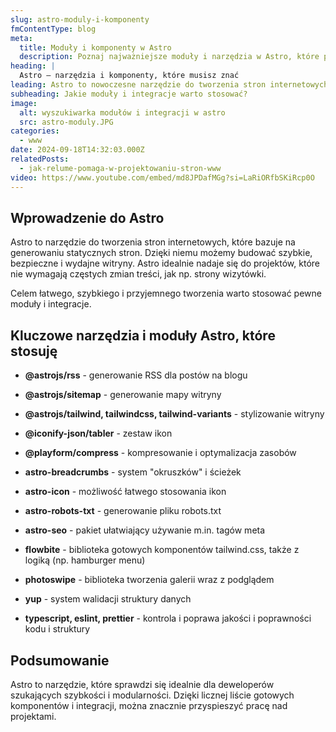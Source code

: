 ```yaml
---
slug: astro-moduly-i-komponenty
fmContentType: blog
meta:
  title: Moduły i komponenty w Astro
  description: Poznaj najważniejsze moduły i narzędzia w Astro, które przyspieszą tworzenie stron.
heading: |
  Astro – narzędzia i komponenty, które musisz znać
leading: Astro to nowoczesne narzędzie do tworzenia stron internetowych, które zdobywa popularność dzięki swojej szybkości, bezpieczeństwu i modularności. W tym artykule przyjrzymy się najważniejszym modułom i narzędziom, które pomogą Ci zoptymalizować swoje projekty, a także omówimy, jak wykorzystać Astro w praktyce.
subheading: Jakie moduły i integracje warto stosować?
image:
  alt: wyszukiwarka modułów i integracji w astro
  src: astro-moduly.JPG
categories:
  - www
date: 2024-09-18T14:32:03.000Z
relatedPosts:
  - jak-relume-pomaga-w-projektowaniu-stron-www
video: https://www.youtube.com/embed/md8JPDafMGg?si=LaRiORfbSKiRcp0O
---
```


## Wprowadzenie do Astro

Astro to narzędzie do tworzenia stron internetowych, które bazuje na generowaniu statycznych stron. Dzięki niemu możemy budować szybkie, bezpieczne i wydajne witryny. Astro idealnie nadaje się do projektów, które nie wymagają częstych zmian treści, jak np. strony wizytówki.

Celem łatwego, szybkiego i przyjemnego tworzenia warto stosować pewne moduły i integracje.

## Kluczowe narzędzia i moduły Astro, które stosuję

- **@astrojs/rss** - generowanie RSS dla postów na blogu
- **@astrojs/sitemap** - generowanie mapy witryny

- **@astrojs/tailwind, tailwindcss, tailwind-variants** - stylizowanie witryny

- **@iconify-json/tabler** - zestaw ikon

- **@playform/compress** - kompresowanie i optymalizacja zasobów
- **astro-breadcrumbs** - system "okruszków" i ścieżek
- **astro-icon** - możliwość łatwego stosowania ikon

- **astro-robots-txt** - generowanie pliku robots.txt
- **astro-seo** - pakiet ułatwiający używanie m.in. tagów meta

- **flowbite** - biblioteka gotowych komponentów tailwind.css, także z logiką (np. hamburger menu)
- **photoswipe** - biblioteka tworzenia galerii wraz z podglądem

- **yup** - system walidacji struktury danych

- **typescript, eslint, prettier** - kontrola i poprawa jakości i poprawności kodu i struktury

## Podsumowanie

Astro to narzędzie, które sprawdzi się idealnie dla deweloperów szukających szybkości i modularności. Dzięki licznej liście gotowych komponentów i integracji, można znacznie przyspieszyć pracę nad projektami.
